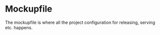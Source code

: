# Mockupfile

The mockupfile is where all the project configuration for releasing, serving etc. happens.

